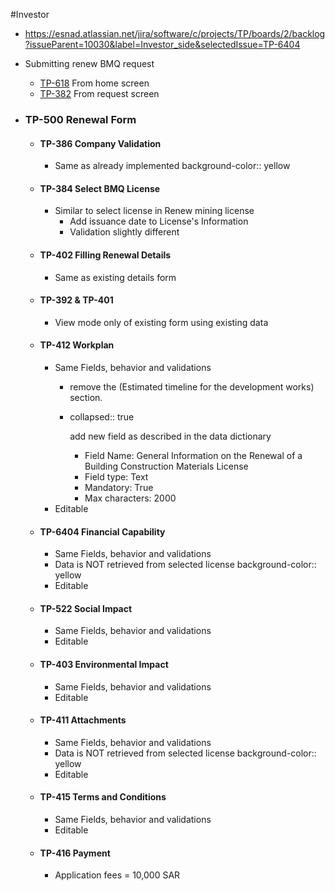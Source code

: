 #Investor

-  https://esnad.atlassian.net/jira/software/c/projects/TP/boards/2/backlog?issueParent=10030&label=Investor_side&selectedIssue=TP-6404 

- Submitting renew BMQ request
	- <ins>TP-618</ins> From home screen
	- <ins>TP-382</ins> From request screen
- ### TP-500 Renewal Form
	- #### TP-386 Company Validation
		- Same as already implemented
		  background-color:: yellow
	- #### TP-384 Select BMQ License
		- Similar to select license in Renew mining license
			- Add issuance date to License's Information
			- Validation slightly different
	- #### TP-402 Filling Renewal Details
		- Same as existing details form
	- #### TP-392 & TP-401
		- View mode only of existing form using existing data
	- #### TP-412 Workplan
		- Same Fields, behavior and validations
			- remove the (Estimated timeline for the development works) section.
			- collapsed:: true
			  
			  add new field as described in the data dictionary
				- Field Name: General Information on the Renewal of a Building Construction Materials License
				- Field type: Text
				- Mandatory: True
				- Max characters: 2000
		- Editable
	- #### TP-6404 Financial Capability
		- Same Fields, behavior and validations
		- Data is NOT retrieved from selected license
		  background-color:: yellow
		- Editable
	- #### TP-522 Social Impact
		- Same Fields, behavior and validations
		- Editable
	- #### TP-403 Environmental Impact
		- Same Fields, behavior and validations
		- Editable
	- #### TP-411 Attachments
		- Same Fields, behavior and validations
		- Data is NOT retrieved from selected license
		  background-color:: yellow
		- Editable
	- #### TP-415 Terms and Conditions
		- Same Fields, behavior and validations
		- Editable
	- #### TP-416 Payment
		- Application fees = 10,000 SAR